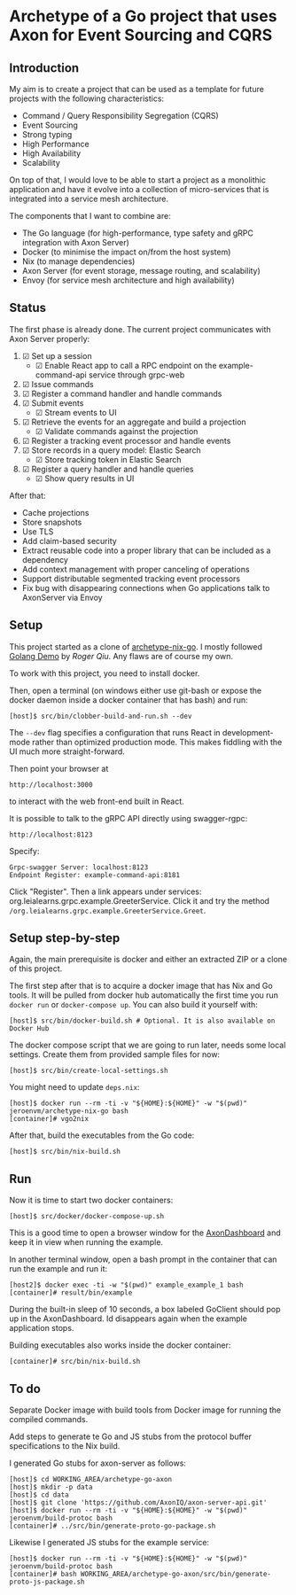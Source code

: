 # Archetype of a Go project that uses Axon for Event Sourcing and CQRS

## Introduction

My aim is to create a project that can be used as a template for future
projects with the following characteristics:
* Command / Query Responsibility Segregation (CQRS)
* Event Sourcing
* Strong typing
* High Performance
* High Availability
* Scalability

On top of that, I would love to be able to start a project as a monolithic
application and have it evolve into a collection of micro-services that is
integrated into a service mesh architecture.

The components that I want to combine are:
* The Go language (for high-performance, type safety and gRPC integration with Axon Server)
* Docker (to minimise the impact on/from the host system)
* Nix (to manage dependencies)
* Axon Server (for event storage, message routing, and scalability)
* Envoy (for service mesh architecture and high availability)

## Status

The first phase is already done. The current project communicates with Axon Server properly:
1. ☑ Set up a session
   *  ☑ Enable React app to call a RPC endpoint on the example-command-api service through grpc-web
2. ☑ Issue commands
3. ☑ Register a command handler and handle commands
4. ☑ Submit events
   * ☑ Stream events to UI
5. ☑ Retrieve the events for an aggregate and build a projection
   * ☑ Validate commands against the projection
6. ☑ Register a tracking event processor and handle events
7. ☑ Store records in a query model: Elastic Search
   * ☑ Store tracking token in Elastic Search
8. ☑ Register a query handler and handle queries
   * ☑ Show query results in UI

After that:

* Cache projections
* Store snapshots
* Use TLS
* Add claim-based security
* Extract reusable code into a proper library that can be included as a dependency
* Add context management with proper canceling of operations
* Support distributable segmented tracking event processors
* Fix bug with disappearing connections when Go applications talk to
  AxonServer via Envoy

## Setup

This project started as a clone of [archetype-nix-go](https://github.com/jeroenvanmaanen/archetype-nix-go).
I mostly followed [Golang Demo](https://github.com/MatrixAI/Golang-Demo)
by _Roger Qiu_. Any flaws are of course my own.

To work with this project, you need to install docker.

Then, open a terminal (on windows either use git-bash or expose the  
docker daemon inside a docker container that has bash) and run:
```
[host]$ src/bin/clobber-build-and-run.sh --dev
```
The `--dev` flag specifies a configuration that runs React in development-mode
rather than optimized production mode. This makes fiddling with the UI much more straight-forward.

Then point your browser at
```
http://localhost:3000
```
to interact with the web front-end built in React.

It is possible to talk to the gRPC API directly using swagger-rgpc:
```
http://localhost:8123
```
Specify:
```
Grpc-swagger Server: localhost:8123
Endpoint Register: example-command-api:8181
```
Click "Register". Then a link appears under services:
org.leialearns.grpc.example.GreeterService. Click it and try the
method `/org.leialearns.grpc.example.GreeterService.Greet`.

## Setup step-by-step

Again, the main prerequisite is docker and either an extracted ZIP or a
clone of this project.

The first step after
that is to acquire a docker image that has Nix and Go tools. It will be pulled from
docker hub automatically the first time you run `docker run` or
`docker-compose up`. You can also build it yourself with:
```
[host]$ src/bin/docker-build.sh # Optional. It is also available on Docker Hub
```

The docker compose script that we are going to run later, needs some local settings.
Create them from provided sample files for now:
```
[host]$ src/bin/create-local-settings.sh
```

You might need to update `deps.nix`:
```
[host]$ docker run --rm -ti -v "${HOME}:${HOME}" -w "$(pwd)" jeroenvm/archetype-nix-go bash
[container]# vgo2nix
```

After that, build the executables from the Go code:
```
[host]$ src/bin/nix-build.sh
```

## Run

Now it is time to start two docker containers:
```
[host]$ src/docker/docker-compose-up.sh
```

This is a good time to open a browser window for the [AxonDashboard](http://localhost:8024)
and keep it in view when running the example.

In another terminal window, open a bash prompt in the container that can run the example and run it:
```
[host2]$ docker exec -ti -w "$(pwd)" example_example_1 bash
[container]# result/bin/example
```
During the built-in sleep of 10 seconds, a box labeled GoClient should pop up
in the AxonDashboard. Id disappears again when the example application stops.

Building executables also works inside the docker container:
```
[container]# src/bin/nix-build.sh
```

## To do

Separate Docker image with build tools from Docker image for running the
compiled commands.

Add steps to generate te Go and JS stubs from the protocol buffer specifications to the Nix build.

I generated Go stubs for axon-server as follows:
```
[host]$ cd WORKING_AREA/archetype-go-axon
[host]$ mkdir -p data
[host]$ cd data
[host]$ git clone 'https://github.com/AxonIQ/axon-server-api.git'
[host]$ docker run --rm -ti -v "${HOME}:${HOME}" -w "$(pwd)" jeroenvm/build-protoc bash
[container]# ../src/bin/generate-proto-go-package.sh
```

Likewise I generated JS stubs for the example service:
```
[host]$ docker run --rm -ti -v "${HOME}:${HOME}" -w "$(pwd)" jeroenvm/build-protoc bash
[container]# bash WORKING_AREA/archetype-go-axon/src/bin/generate-proto-js-package.sh
```